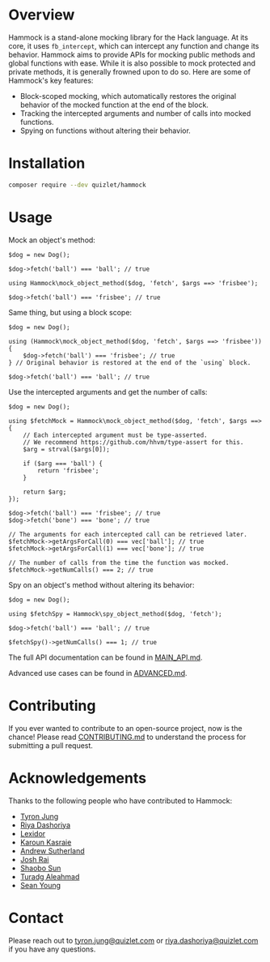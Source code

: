 # Overview

Hammock is a stand-alone mocking library for the Hack language. At its core, it uses `fb_intercept`, which can intercept any function and change its behavior. Hammock aims to provide APIs for mocking public methods and global functions with ease. While it is also possible to mock protected and private methods, it is generally frowned upon to do so. Here are some of Hammock's key features:

- Block-scoped mocking, which automatically restores the original behavior of the mocked function at the end of the block.
- Tracking the intercepted arguments and number of calls into mocked functions.
- Spying on functions without altering their behavior.

# Installation

```bash
composer require --dev quizlet/hammock
```

# Usage

Mock an object's method:

```hack
$dog = new Dog();

$dog->fetch('ball') === 'ball'; // true

using Hammock\mock_object_method($dog, 'fetch', $args ==> 'frisbee');

$dog->fetch('ball') === 'frisbee'; // true
```

Same thing, but using a block scope:

```hack
$dog = new Dog();

using (Hammock\mock_object_method($dog, 'fetch', $args ==> 'frisbee')) {
	$dog->fetch('ball') === 'frisbee'; // true
} // Original behavior is restored at the end of the `using` block.

$dog->fetch('ball') === 'ball'; // true
```

Use the intercepted arguments and get the number of calls:

```hack
$dog = new Dog();

using $fetchMock = Hammock\mock_object_method($dog, 'fetch', $args ==> {
	// Each intercepted argument must be type-asserted.
	// We recommend https://github.com/hhvm/type-assert for this.
	$arg = strval($args[0]);

	if ($arg === 'ball') {
		return 'frisbee';
	}
	
	return $arg;
});

$dog->fetch('ball') === 'frisbee'; // true
$dog->fetch('bone') === 'bone'; // true

// The arguments for each intercepted call can be retrieved later.
$fetchMock->getArgsForCall(0) === vec['ball']; // true
$fetchMock->getArgsForCall(1) === vec['bone']; // true

// The number of calls from the time the function was mocked.
$fetchMock->getNumCalls() === 2; // true
```

Spy on an object's method without altering its behavior:

```hack
$dog = new Dog();

using $fetchSpy = Hammock\spy_object_method($dog, 'fetch');

$dog->fetch('ball') === 'ball'; // true

$fetchSpy()->getNumCalls() === 1; // true
```

The full API documentation can be found in [MAIN_API.md](https://github.com/quizlet/hammock/blob/master/MAIN_API.md).

Advanced use cases can be found in [ADVANCED.md](https://github.com/quizlet/hammock/blob/master/ADVANCED.md).

# Contributing

If you ever wanted to contribute to an open-source project, now is the chance! Please read [CONTRIBUTING.md](https://github.com/quizlet/hammock/blob/master/CONTRIBUTING.md) to understand the process for submitting a pull request.

# Acknowledgements

Thanks to the following people who have contributed to Hammock:
- [Tyron Jung](https://github.com/tyronjung-quizlet)
- [Riya Dashoriya](https://github.com/riyadashoriya-qz)
- [Lexidor](https://github.com/lexidor)
- [Karoun Kasraie](https://github.com/karoun)
- [Andrew Sutherland](https://github.com/asuth)
- [Josh Rai](https://github.com/joshrai)
- [Shaobo Sun](https://github.com/shaobos)
- [Turadg Aleahmad](https://github.com/turadg)
- [Sean Young](https://github.com/syoung-quizlet)

# Contact

Please reach out to tyron.jung@quizlet.com or riya.dashoriya@quizlet.com if you have any questions.
